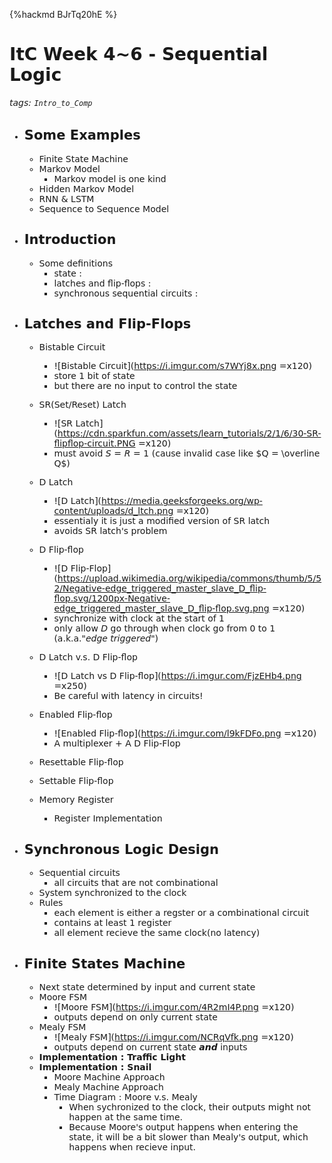 {%hackmd BJrTq20hE %}

<!-- <link href="https://fonts.googleapis.com/css2?family=Oswald&display=swap" rel="stylesheet">  -->

<font face="Dejavu Sans"/>
<!-- <font face = "Roboto"/> -->
<!-- <font face = "Oswald"/> -->


# ItC Week 4~6 - Sequential Logic
###### tags: `Intro_to_Comp`

- Some Examples
  ---
  - Finite State Machine
  - Markov Model
    - Markov model is one kind
  - Hidden Markov Model
  - RNN & LSTM
  - Sequence to Sequence Model

- Introduction
  ---
  - Some definitions
    - state : 
    - latches and flip-flops :
    - synchronous sequential circuits :


- Latches and Flip-Flops
  ---
  - Bistable Circuit
      - ![Bistable Circuit](https://i.imgur.com/s7WYj8x.png =x120)
      - store 1 bit of state
      - but there are no input to control the state

  - SR(Set/Reset) Latch
    - ![SR Latch](https://cdn.sparkfun.com/assets/learn_tutorials/2/1/6/30-SR-flipflop-circuit.PNG =x120)
    - must avoid $S=R=1$ (cause invalid case like $Q = \overline Q$)

  - D Latch
    - ![D Latch](https://media.geeksforgeeks.org/wp-content/uploads/d_ltch.png =x120)
    - essentialy it is just a modified version of SR latch
    - avoids SR latch's problem

  - D Flip-flop
    - ![D Flip-Flop](https://upload.wikimedia.org/wikipedia/commons/thumb/5/52/Negative-edge_triggered_master_slave_D_flip-flop.svg/1200px-Negative-edge_triggered_master_slave_D_flip-flop.svg.png =x120)
    - synchronize with clock at the start of 1
    - only allow $D$ go through when clock go from 0 to 1 (a.k.a."*edge triggered*")
  
  - D Latch v.s. D Flip-flop
    - ![D Latch vs D Flip-flop](https://i.imgur.com/FjzEHb4.png =x250)
    - Be careful with latency in circuits!
  
  - Enabled Flip-flop
    - ![Enabled Flip-flop](https://i.imgur.com/l9kFDFo.png =x120)
    - A multiplexer + A D Flip-Flop
  
  - Resettable Flip-flop
  
  - Settable Flip-flop
  
  - Memory Register
    - Register Implementation

  
    
  
- Synchronous Logic Design
  ---
  - Sequential circuits
    - all circuits that are not combinational
  - System synchronized to the clock
  - Rules
    - each element is either a regster or a combinational circuit
    - contains at least 1 register
    - all element recieve the same clock(no latency)

  

- Finite States Machine
  ---
  - Next state determined by input and current state
  - Moore FSM
    - ![Moore FSM](https://i.imgur.com/4R2mI4P.png =x120)
    - outputs depend on only current state
  - Mealy FSM
    - ![Mealy FSM](https://i.imgur.com/NCRqVfk.png =x120)
    - outputs depend on current state ***and*** inputs
  - **Implementation : Traffic Light**
  - **Implementation : Snail**
    - Moore Machine Approach
    - Mealy Machine Approach 
    - Time Diagram : Moore v.s. Mealy
      - When sychronized to the clock, their outputs might not happen at the same time.
      - Because Moore's output happens when entering the state, it will be a bit slower than Mealy's output, which happens when recieve input.
  
  
  
  
  
  
  
  
  
  
  
  
  
  
  
  
  
  
  
  
  
  
  
  
  
  
  
<style>

/* h1 {
    font-family: 'Oswald', sans-serif;
} */

/* h1{
		animation: rainbow 2.5s linear;
		animation-iteration-count: infinite;
} */
h1:hover{
        animation: rainbow 2.5s linear;
        animation-iteration-count: infinite;

}
img.ui-avatar{
  animation: spin 1s linear;
  animation-iteration-count: infinite;
}
/* img{
  transition: all 1s;
}
img:hover{
  animation: zoom 1s;
  animation-fill-mode: forwards;
} */


@keyframes rainbow{
		100%,0%{
			color: rgb(255,0,0);
		}
		8%{
			color: rgb(255,127,0);
		}
		16%{
			color: rgb(255,255,0);
		}
		25%{
			color: rgb(127,255,0);
		}
		33%{
			color: rgb(0,255,0);
		}
		41%{
			color: rgb(0,255,127);
		}
		50%{
			color: rgb(0,255,255);
		}
		58%{
			color: rgb(0,127,255);
		}
		66%{
			color: rgb(0,0,255);
		}
		75%{
			color: rgb(127,0,255);
		}
		83%{
			color: rgb(255,0,255);
		}
		91%{
			color: rgb(255,0,127);
		}  
}  
@keyframes boing {
  15%, 40%, 75%, 100% {
      transform-origin: center center;
  }
  15% {
      transform: scale(1.2, 1.1);
  }
  40% {
      transform: scale(0.95, 0.95);
  }
  75% {
      transform: scale(1.05, 1);
  }
  100% {
      transform: scale(1, 1);
  }
}
@keyframes spin {
    from {
        transform:rotate(0deg);
    }
    to {
        transform:rotate(360deg);
    }
}
@keyframes zoom {

  100% {
    transform: scale(2,2)
  }
}
</style>